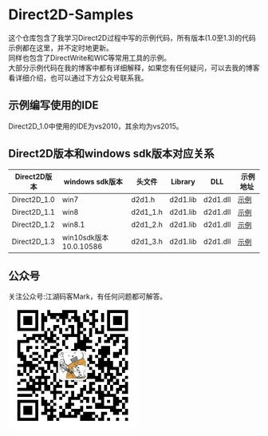 # Direct2D-Samples
这个仓库包含了我学习Direct2D过程中写的示例代码，所有版本(1.0至1.3)的代码示例都在这里，并不定时地更新。</br>
同样也包含了DirectWrite和WIC等常用工具的示例。</br>
大部分示例代码在我的博客中都有详细解释，如果您有任何疑问，可以去我的博客看详细介绍，也可以通过下方公众号联系我。

## 示例编写使用的IDE
Direct2D_1.0中使用的IDE为vs2010，其余均为vs2015。

## Direct2D版本和windows sdk版本对应关系

| Direct2D版本 | windows sdk版本 | 头文件 | Library | DLL | 示例地址 |
| ----|----|----|----|----|----|
| Direct2D_1.0 | win7   | d2d1.h   | d2d1.lib | d2d1.dll |[示例](https://github.com/Ray1024/Direct2D/tree/master/Direct2D_1.0) |
| Direct2D_1.1 | win8   | d2d1_1.h | d2d1.lib | d2d1.dll |[示例](https://github.com/Ray1024/Direct2D/tree/master/Direct2D_1.1) |
| Direct2D_1.2 | win8.1 | d2d1_2.h | d2d1.lib | d2d1.dll |[示例](https://github.com/Ray1024/Direct2D/tree/master/Direct2D_1.2) |
| Direct2D_1.3 | win10sdk版本 10.0.10586  | d2d1_3.h | d2d1.lib | d2d1.dll |[示例](https://github.com/Ray1024/Direct2D/tree/master/Direct2D_1.3) |

## 公众号
关注公众号:江湖码客Mark，有任何问题都可解答。
![公众号](https://github.com/Ray1024/Direct2D/blob/master/images/qrcode_for_gh_16bcaf1d516e_258.jpg)